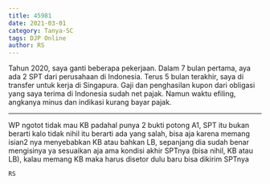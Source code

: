 ```yaml
---
title: 45981
date: 2021-03-01
category: Tanya-SC
tags: DJP Online
author: RS
---
```


Tahun 2020, saya ganti beberapa pekerjaan. Dalam 7 bulan pertama, aya ada 2 SPT dari perusahaan di Indonesia. Terus 5 bulan terakhir, saya di transfer untuk kerja di Singapura. Gaji dan penghasilan kupon dari obligasi yang saya terima di Indonesia sudah net pajak. Namun waktu efiling, angkanya minus dan indikasi kurang bayar pajak.

---

WP ngotot tidak mau KB padahal punya 2 bukti potong A1, SPT itu bukan berarti kalo tidak nihil itu berarti ada yang salah, bisa aja karena memang isian2 nya menyebabkan KB atau bahkan LB, sepanjang dia sudah benar mengisinya ya sesuaikan aja ama kondisi akhir SPTnya (bisa nihil, KB atau LB), kalau memang KB maka harus disetor dulu baru bisa dikirim SPTnya

`RS`
